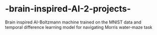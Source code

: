 # -brain-inspired-AI-2-projects-
Brain inspired AI-Boltzmann machine trained on the MNIST data and temporal difference learning model for navigating Morris water-maze task
